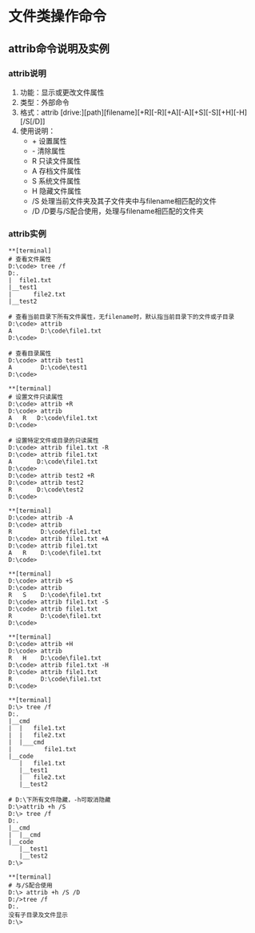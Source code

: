 # 文件类操作命令

## attrib命令说明及实例

### attrib说明
1. 功能：显示或更改文件属性
2. 类型：外部命令
3. 格式：attrib [drive:][path][filename][+R][-R][+A][-A][+S][-S][+H][-H][/S[/D]]
4. 使用说明：
	* \+ 设置属性
	* \- 清除属性
	* R 只读文件属性
	* A 存档文件属性
	* S 系统文件属性
	* H 隐藏文件属性
	* /S 处理当前文件夹及其子文件夹中与filename相匹配的文件
	* /D /D要与/S配合使用，处理与filename相匹配的文件夹

### attrib实例

```
**[terminal]
# 查看文件属性
D:\code> tree /f
D:.
|  file1.txt
|__test1
|      file2.txt
|__test2

# 查看当前目录下所有文件属性，无filename时，默认指当前目录下的文件或子目录
D:\code> attrib
A        D:\code\file1.txt
D:\code>

# 查看目录属性
D:\code> attrib test1
A        D:\code\test1
D:\code>
```

```
**[terminal]
# 设置文件只读属性
D:\code> attrib +R
D:\code> attrib
A   R   D:\code\file1.txt
D:\code>

# 设置特定文件或目录的只读属性
D:\code> attrib file1.txt -R
D:\code> attrib file1.txt
A       D:\code\file1.txt
D:\code>
D:\code> attrib test2 +R
D:\code> attrib test2
R       D:\code\test2
D:\code>
```

```
**[terminal]
D:\code> attrib -A
D:\code> attrib
R        D:\code\file1.txt
D:\code> attrib file1.txt +A
D:\code> attrib file1.txt
A   R    D:\code\file1.txt
D:\code>
```

```
**[terminal]
D:\code> attrib +S
D:\code> attrib
R   S    D:\code\file1.txt
D:\code> attrib file1.txt -S
D:\code> attrib file1.txt
R        D:\code\file1.txt
D:\code>
```

```
**[terminal]
D:\code> attrib +H
D:\code> attrib
R   H    D:\code\file1.txt
D:\code> attrib file1.txt -H
D:\code> attrib file1.txt
R        D:\code\file1.txt
D:\code>
```

```
**[terminal]
D:\> tree /f
D:.
|__cmd
|  |   file1.txt
|  |   file2.txt
|  |___cmd
|         file1.txt
|__code
   |   file1.txt
   |__test1
   |   file2.txt
   |__test2

# D:\下所有文件隐藏，-h可取消隐藏
D:\>attrib +h /S
D:\> tree /f
D:.
|__cmd
|  |__cmd
|__code
   |__test1
   |__test2
D:\>
```

```
**[terminal]
# 与/S配合使用
D:\> attrib +h /S /D
D:/>tree /f
D:.
没有子目录及文件显示
D:\>
```
